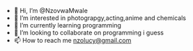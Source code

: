 - 👋 Hi, I’m @NzovwaMwale
- 👀 I’m interested in photograpgy,acting,anime and chemicals
- 🌱 I’m currently learning programming
- 💞️ I’m looking to collaborate on programming i guess
- 📫 How to reach me nzolucy@gmail.com

<!---
NzovwaMwale/NzovwaMwale is a ✨ special ✨ repository because its `README.md` (this file) appears on your GitHub profile.
You can click the Preview link to take a look at your changes.
--->
 
